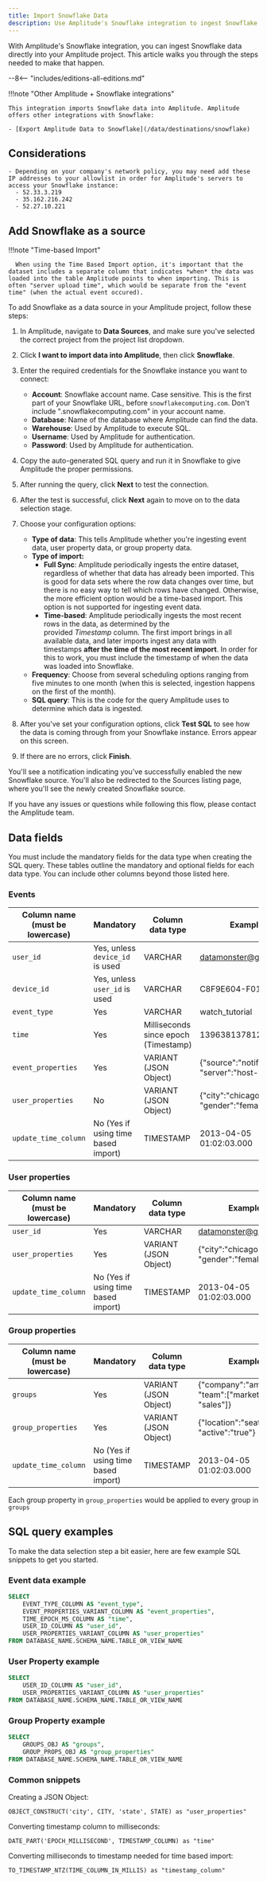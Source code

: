```yaml
---
title: Import Snowflake Data
description: Use Amplitude's Snowflake integration to ingest Snowflake data directly into your Amplitude project. 
---
```


With Amplitude's Snowflake integration, you can ingest Snowflake data directly into your Amplitude project. This article walks you through the steps needed to make that happen.

--8<-- "includes/editions-all-editions.md"

!!!note "Other Amplitude + Snowflake integrations"

    This integration imports Snowflake data into Amplitude. Amplitude offers other integrations with Snowflake: 

    - [Export Amplitude Data to Snowflake](/data/destinations/snowflake)

## Considerations

    - Depending on your company's network policy, you may need add these IP addresses to your allowlist in order for Amplitude's servers to access your Snowflake instance:
      - 52.33.3.219
      - 35.162.216.242
      - 52.27.10.221

## Add Snowflake as a source

!!!note "Time-based Import"

      When using the Time Based Import option, it's important that the dataset includes a separate column that indicates *when* the data was loaded into the table Amplitude points to when importing. This is often "server upload time", which would be separate from the "event time" (when the actual event occured).

To add Snowflake as a data source in your Amplitude project, follow these steps:

1. In Amplitude, navigate to **Data Sources**, and make sure you've selected the correct project from the project list dropdown.
2. Click **I want to import data into Amplitude**, then click **Snowflake**.
3. Enter the required credentials for the Snowflake instance you want to connect:
      - **Account**: Snowflake account name. Case sensitive. This is the first part of your Snowflake URL, before `snowflakecomputing.com`. Don't include             ".snowflakecomputing.com" in your account name. 
      - **Database**: Name of the database where Amplitude can find the data.
      - **Warehouse**: Used by Amplitude to execute SQL.
      - **Username**: Used by Amplitude for authentication.
      - **Password**: Used by Amplitude for authentication.
4. Copy the auto-generated SQL query and run it in Snowflake to give Amplitude the proper permissions. 
5. After running the query, click **Next** to test the connection.
6. After the test is successful, click **Next** again to move on to the data selection stage.
7. Choose your configuration options: 
      - **Type of data**: This tells Amplitude whether you're ingesting event data, user property data, or group property data.
      - **Type of import:**
        - **Full Sync**: Amplitude periodically ingests the entire dataset, regardless of whether that data has already been imported. This is good for data sets where the row data changes over time, but there is no easy way to tell which rows have changed. Otherwise, the more efficient option would be a time-based import. This option is not supported for ingesting event data.
        - **Time-based**: Amplitude periodically ingests the most recent rows in the data, as determined by the provided *Timestamp* column. The first import brings in all available data, and later imports ingest any data with timestamps **after the time of the most recent import**. In order for this to work, you must include the timestamp of when the data was loaded into Snowflake.
      - **Frequency**: Choose from several scheduling options ranging from five minutes to one month (when this is selected, ingestion happens on the first of the month).
      - **SQL query**: This is the code for the query Amplitude uses to determine which data is ingested.

8. After you've set your configuration options, click **Test SQL** to see how the data is coming through from your Snowflake instance. Errors appear on this screen.
9. If there are no errors, click **Finish**. 

You'll see a notification indicating you've successfully enabled the new Snowflake source. You'll also be redirected to the Sources listing page, where you'll see the newly created Snowflake source.

If you have any issues or questions while following this flow, please contact the Amplitude team.

## Data fields

You must include the mandatory fields for the data type when creating the SQL query. These tables outline the mandatory and optional fields for each data type. You can include other columns beyond those listed here.

### Events

| Column name (must be lowercase) | Mandatory | Column data type | Example |
|---|---|---|---|
| `user_id` | Yes, unless `device_id` is used | VARCHAR | datamonster@gmail.com |
| `device_id` | Yes, unless `user_id` is used | VARCHAR | C8F9E604-F01A-4BD9 |
| `event_type` | Yes | VARCHAR | watch_tutorial | 
| `time` | Yes | Milliseconds since epoch (Timestamp) | 1396381378123 |
| `event_properties` | Yes | VARIANT (JSON Object) | {"source":"notification", "server":"host-us"} |
| `user_properties` | No | VARIANT (JSON Object) | {"city":"chicago", "gender":"female"} |
| `update_time_column` | No (Yes if using time based import) | TIMESTAMP | 2013-04-05 01:02:03.000 |

### User properties

| Column name (must be lowercase) | Mandatory | Column data type | Example |
|---|---|---|---|
| `user_id` | Yes | VARCHAR | datamonster@gmail.com |
| `user_properties` | Yes | VARIANT (JSON Object) | {"city":"chicago", "gender":"female"} |
| `update_time_column` | No (Yes if using time based import) | TIMESTAMP | 2013-04-05 01:02:03.000 |

### Group properties

| Column name (must be lowercase) | Mandatory | Column data type | Example |
|---|---|---|---|
| `groups` | Yes | VARIANT (JSON Object) | {"company":"amplitude", "team":["marketing", "sales"]} |
| `group_properties` | Yes | VARIANT (JSON Object) | {"location":"seattle", "active":"true"} |
| `update_time_column` | No (Yes if using time based import) | TIMESTAMP | 2013-04-05 01:02:03.000 |

Each group property in `group_properties` would be applied to every group in `groups`

## SQL query examples

To make the data selection step a bit easier, here are few example SQL snippets to get you started.

### Event data example

```sql
SELECT
    EVENT_TYPE_COLUMN AS "event_type",
    EVENT_PROPERTIES_VARIANT_COLUMN AS "event_properties",
    TIME_EPOCH_MS_COLUMN AS "time",
    USER_ID_COLUMN AS "user_id",
    USER_PROPERTIES_VARIANT_COLUMN AS "user_properties"
FROM DATABASE_NAME.SCHEMA_NAME.TABLE_OR_VIEW_NAME
```

### User Property example

```sql
SELECT
    USER_ID_COLUMN AS "user_id",
    USER_PROPERTIES_VARIANT_COLUMN AS "user_properties"
FROM DATABASE_NAME.SCHEMA_NAME.TABLE_OR_VIEW_NAME
```

### Group Property example

```sql
SELECT
    GROUPS_OBJ AS "groups",
    GROUP_PROPS_OBJ AS "group_properties"
FROM DATABASE_NAME.SCHEMA_NAME.TABLE_OR_VIEW_NAME
```

### Common snippets

Creating a JSON Object:

`OBJECT_CONSTRUCT('city', CITY, 'state', STATE) as "user_properties"`

Converting timestamp column to milliseconds:

`DATE_PART('EPOCH_MILLISECOND', TIMESTAMP_COLUMN) as "time"`

Converting milliseconds to timestamp needed for time based import:

`TO_TIMESTAMP_NTZ(TIME_COLUMN_IN_MILLIS) as "timestamp_column"`
